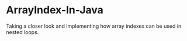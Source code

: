 # ArrayIndex-In-Java
Taking a closer look and implementing how array indexes can be used in nested loops.
